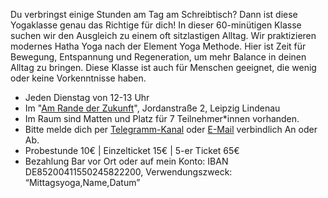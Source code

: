 Du verbringst einige Stunden am Tag am Schreibtisch? Dann ist diese Yogaklasse genau das Richtige für dich! In dieser 60-minütigen Klasse suchen wir den Ausgleich zu einem oft sitzlastigen Alltag. Wir praktizieren modernes Hatha Yoga nach der Element Yoga Methode. Hier ist Zeit für Bewegung, Entspannung und Regeneration, um mehr Balance in deinen Alltag zu bringen. Diese Klasse ist auch für Menschen geeignet, die wenig oder keine Vorkenntnisse haben.

* Jeden Dienstag von 12-13 Uhr
* Im "[Am Rande der Zukunft](https://maps.app.goo.gl/5bnPixEURjNNLczr5)", Jordanstraße 2, Leipzig Lindenau
* Im Raum sind Matten und Platz für 7 Teilnehmer*innen vorhanden.
* Bitte melde dich per [Telegramm-Kanal](https://t.me/yoga_mit_antonia) oder [E-Mail](mailto:yoga-mit-antonia@posteo.de) verbindlich An oder Ab.
* Probestunde 10€ | Einzelticket 15€ | 5-er Ticket 65€
* Bezahlung Bar vor Ort oder auf mein Konto: IBAN
DE85200411550245822200, Verwendungszweck: “Mittagsyoga,Name,Datum”
